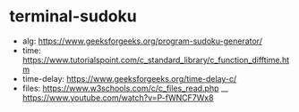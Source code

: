 # terminal-sudoku

- alg: https://www.geeksforgeeks.org/program-sudoku-generator/
- time: https://www.tutorialspoint.com/c_standard_library/c_function_difftime.htm
- time-delay: https://www.geeksforgeeks.org/time-delay-c/
- files: https://www.w3schools.com/c/c_files_read.php __ https://www.youtube.com/watch?v=P-fWNCF7Wx8
